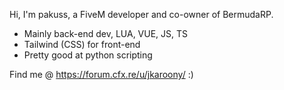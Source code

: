 Hi, I'm pakuss, a FiveM developer and co-owner of BermudaRP.
- Mainly back-end dev, LUA, VUE, JS, TS
- Tailwind (CSS) for front-end
- Pretty good at python scripting

Find me @ https://forum.cfx.re/u/jkaroony/ :)
